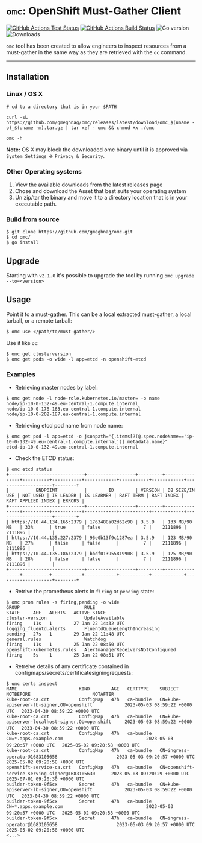 # `omc`: OpenShift Must-Gather Client

[![GitHub Actions Test Status](https://github.com/gmeghnag/omc/actions/workflows/test.yml/badge.svg)](https://github.com/gmeghnag/omc/actions?query=workflow%3ATest) [![GitHub Actions Build Status](https://github.com/gmeghnag/omc/actions/workflows/build.yml/badge.svg)](https://github.com/gmeghnag/omc/actions?query=workflow%3ABuild) ![Go version](https://img.shields.io/github/go-mod/go-version/gmeghnag/omc)
![Downloads](https://img.shields.io/github/downloads/gmeghnag/omc/total) 




`omc` tool has been created to allow engineers to inspect resources from a must-gather in the same way as they are retrieved with the `oc` command.

---
## Installation

### Linux / OS X
```
# cd to a directory that is in your $PATH

curl -sL https://github.com/gmeghnag/omc/releases/latest/download/omc_$(uname -o)_$(uname -m).tar.gz | tar xzf - omc && chmod +x ./omc

omc -h
```
**Note:** OS X may block the downloaded omc binary until it is approved via `System Settings` -> `Privacy & Security`.

### Other Operating systems
1. View the available downloads from the latest releases page
1. Chose and download the Asset that best suits your operating system
1. Un zip/tar the binary and move it to a directory location that is in your executable path. 

### Build from source
```
$ git clone https://github.com/gmeghnag/omc.git
$ cd omc/
$ go install
```

## Upgrade
Starting with `v2.1.0` it's possible to upgrade the tool by running `omc upgrade --to=<version>`

## Usage
Point it to a must-gather. This can be a local extracted must-gather, a local tarball, or a remote tarball:
```
$ omc use </path/to/must-gather/>
```
Use it like `oc`:
```
$ omc get clusterversion
$ omc get pods -o wide -l app=etcd -n openshift-etcd
```

### Examples
- Retrieving master nodes by label:
```
$ omc get node -l node-role.kubernetes.io/master= -o name   
node/ip-10-0-132-49.eu-central-1.compute.internal
node/ip-10-0-178-163.eu-central-1.compute.internal
node/ip-10-0-202-187.eu-central-1.compute.internal
```
- Retrieving etcd pod name from node name:
```
$ omc get pod -l app=etcd -o jsonpath="{.items[?(@.spec.nodeName=='ip-10-0-132-49.eu-central-1.compute.internal')].metadata.name}"
etcd-ip-10-0-132-49.eu-central-1.compute.internal
```
- Check the ETCD status:
```
$ omc etcd status
+----------------------------+------------------+---------+----------------+----------+-----------+------------+-----------+------------+--------------------+--------+
|          ENDPOINT          |        ID        | VERSION | DB SIZE/IN USE | NOT USED | IS LEADER | IS LEARNER | RAFT TERM | RAFT INDEX | RAFT APPLIED INDEX | ERRORS |
+----------------------------+------------------+---------+----------------+----------+-----------+------------+-----------+------------+--------------------+--------+
| https://10.44.134.165:2379 | 1763488a02d62c90 | 3.5.9   | 133 MB/90 MB   | 33%      | true      | false      |         7 |    2111896 |            2111896 |        |
| https://10.44.135.227:2379 | 96e0b13f9c1287ea | 3.5.9   | 123 MB/90 MB   | 27%      | false     | false      |         7 |    2111896 |            2111896 |        |
| https://10.44.135.186:2379 | bbdf013955819908 | 3.5.9   | 125 MB/90 MB   | 28%      | false     | false      |         7 |    2111896 |            2111896 |        |
+----------------------------+------------------+---------+----------------+----------+-----------+------------+-----------+------------+--------------------+--------+
```
- Retrive the prometheus alerts in `firing` or `pending` state:
```
$ omc prom rules -s firing,pending -o wide
GROUP                        RULE                                 STATE     AGE   ALERTS   ACTIVE SINCE
cluster-version              UpdateAvailable                      firing    11s   1        27 Jan 22 14:32 UTC
logging_fluentd.alerts       FluentdQueueLengthIncreasing         pending   27s   1        29 Jan 22 11:48 UTC
general.rules                Watchdog                             firing    11s   1        25 Jan 22 08:50 UTC
openshift-kubernetes.rules   AlertmanagerReceiversNotConfigured   firing    5s    1        25 Jan 22 08:51 UTC
```
- Retreive details of any certificate contained in configmaps/secrets/certificatesigningrequests:
```
$ omc certs inspect                                                                                                                   
NAME                       KIND        AGE   CERTTYPE    SUBJECT                                             NOTBEFORE                       NOTAFTER                             
kube-root-ca.crt           ConfigMap   47h   ca-bundle   CN=kube-apiserver-lb-signer,OU=openshift            2023-05-03 08:59:22 +0000 UTC 　2033-04-30 08:59:22 +0000 UTC
kube-root-ca.crt           ConfigMap   47h   ca-bundle   CN=kube-apiserver-localhost-signer,OU=openshift     2023-05-03 08:59:22 +0000 UTC 　2033-04-30 08:59:22 +0000 UTC
kube-root-ca.crt           ConfigMap   47h   ca-bundle   CN=*.apps.example.com                               2023-05-03 09:20:57 +0000 UTC 　2025-05-02 09:20:58 +0000 UTC
kube-root-ca.crt           ConfigMap   47h   ca-bundle   CN=ingress-operator@1683105658                      2023-05-03 09:20:57 +0000 UTC 　2025-05-02 09:20:58 +0000 UTC
openshift-service-ca.crt   ConfigMap   47h   ca-bundle   CN=openshift-service-serving-signer@1683105630      2023-05-03 09:20:29 +0000 UTC 　2025-07-01 09:20:30 +0000 UTC
builder-token-9f5cx        Secret      47h   ca-bundle   CN=kube-apiserver-lb-signer,OU=openshift            2023-05-03 08:59:22 +0000 UTC 　2033-04-30 08:59:22 +0000 UTC
builder-token-9f5cx        Secret      47h   ca-bundle   CN=*.apps.example.com                               2023-05-03 09:20:57 +0000 UTC 　2025-05-02 09:20:58 +0000 UTC
builder-token-9f5cx        Secret      47h   ca-bundle   CN=ingress-operator@1683105658                      2023-05-03 09:20:57 +0000 UTC 　2025-05-02 09:20:58 +0000 UTC
<...>
```
